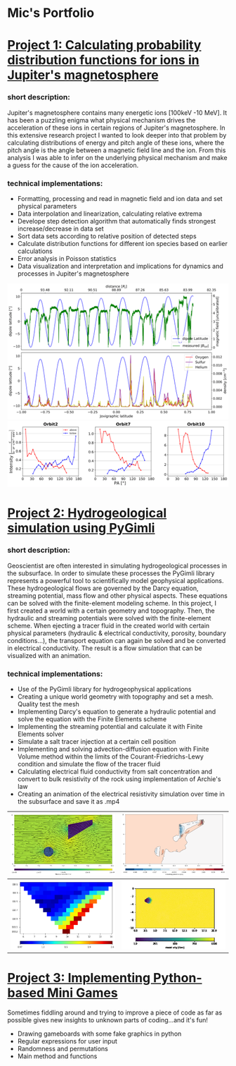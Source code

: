 # Mic's Portfolio

# [Project 1: Calculating probability distribution functions for ions in Jupiter's magnetosphere](https://github.com/MichaelSchffl/Jupiters_energetic_particles)
### short description:
Jupiter's magnetosphere contains many energetic ions [100keV -10 MeV]. It has been a puzzling enigma what physical mechanism drives the acceleration of these ions in certain regions of Jupiter's magnetosphere. In this extensive research project I wanted to look deeper into that problem by calculating distributions of energy and pitch angle of these ions, where the pitch angle is the angle between a magnetic field line and the ion. From this analysis I was able to infer on the underlying physical mechanism and make a guess for the cause of the ion acceleration.

### technical implementations:
* Formatting, processing and read in magnetic field and ion data and set physical parameters
* Data interpolation and linearization, calculating relative extrema
* Develope step detection algorithm that automatically finds strongest increase/decrease in data set
* Sort data sets according to relative position of detected steps
* Calculate distribution functions for different ion species based on earlier calculations
* Error analysis in Poisson statistics
* Data visualization and interpretation and implications for dynamics and processes in Jupiter's magnetosphere

![](/images/Orbit04_maglat_B_dens-1.png)
![](/images/PAs_O_Orbit2_7_10-1.png)

# [Project 2: Hydrogeological simulation using PyGimli](https://github.com/MichaelSchffl/hydrogeophysical_process_simulation)
### short description:
Geoscientist are often interested in simulating hydrogeological processes in the subsurface. In order to simulate these processes the PyGimli library represents a powerful tool to scientifically model geophysical applications. These hydrogeological flows are governed by the Darcy equation, streaming potential, mass flow and other physical aspects. These equations can be solved with the finite-element modeling scheme. In this project, I first created a world with a certain geometry and topography. Then, the hydraulic and streaming potentials were solved with the finite-element scheme. When ejecting a tracer fluid in the created world with certain physical parameters (hydraulic & electrical conductivity, porosity, boundary conditions...), the transport equation can again be solved and be converted in electrical conductivity. The result is a flow simulation that can be visualized with an animation.

### technical implementations:
* Use of the PyGimli library for hydrogeophysical applications
* Creating a unique world geometry with topography and set a mesh. Quality test the mesh
* Implementing Darcy's equation to generate a hydraulic potential and solve the equation with the Finite Elements scheme
* Implementing the streaming potential and calculate it with Finite Elements solver
* Simulate a salt tracer injection at a certain cell position
* Implementing and solving advection-diffusion equation with Finite Volume method within the limits of the Courant-Friedrichs-Lewy condition and simulate the flow of the tracer fluid
* Calculating electrical fluid conductivity from salt concentration and convert to bulk resistivity of the rock using implementation of Archie's law
* Creating an animation of the electrical resistivity simulation over time in the subsurface and save it as .mp4




![](/images/stream.png)             |  ![](/images/el_potential.png)
:-------------------------:|:-------------------------:
![](/images/pseudosection.png)  |  ![](/images/summary_roh_anim.gif)


# [Project 3: Implementing Python-based Mini Games](https://github.com/MichaelSchffl/Mini-Games)
Sometimes fiddling around and trying to improve a piece of code as far as possible gives new insights to unknown parts of coding...and it's fun!
* Drawing gameboards with some fake graphics in python
* Regular expressions for user input
* Randomness and permutations
* Main method and functions

